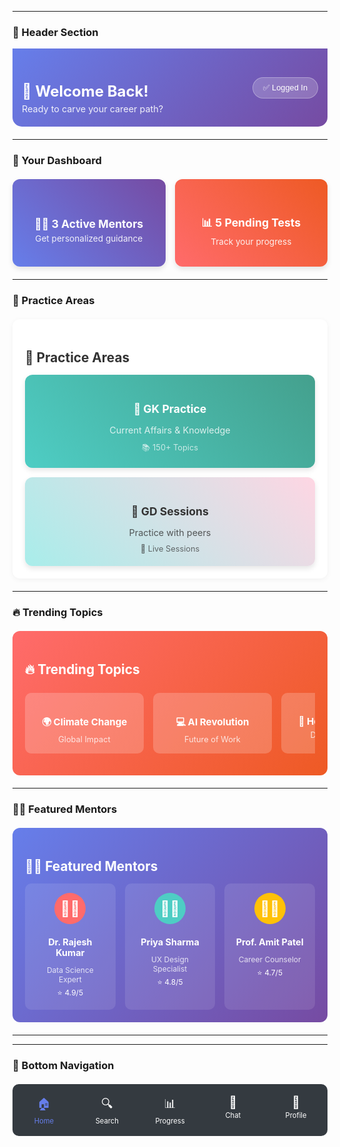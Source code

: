 
---

### 🎯 Header Section
<div style="background: linear-gradient(135deg, #667eea 0%, #764ba2 100%); padding: 20px 15px; border-radius: 0 0 15px 15px; color: white; margin-bottom: 20px;">

<div style="display: flex; justify-content: space-between; align-items: center;">
<div>
<h2 style="font-size: 1.5rem; margin-bottom: 5px;">👋 Welcome Back!</h2>
<p style="font-size: 0.9rem; opacity: 0.9; margin: 0;">Ready to carve your career path?</p>
</div>
<button style="background: rgba(255,255,255,0.2); border: 1px solid rgba(255,255,255,0.3); color: white; padding: 8px 16px; border-radius: 20px; font-size: 0.8rem; cursor: pointer;">✅ Logged In</button>
</div>

</div>

---

### 👥 Your Dashboard
<div style="display: grid; grid-template-columns: 1fr 1fr; gap: 15px; margin: 20px 0;">
<div style="background: linear-gradient(45deg, #667eea, #764ba2); padding: 20px; border-radius: 12px; color: white; text-align: center; box-shadow: 0 4px 8px rgba(0,0,0,0.1); min-height: 100px; display: flex; flex-direction: column; justify-content: center;">
<h3 style="font-size: 1.1rem; margin-bottom: 5px;">🧑‍🏫 3 Active Mentors</h3>
<p style="font-size: 0.85rem; opacity: 0.9; margin: 0;">Get personalized guidance</p>
</div>
<div style="background: linear-gradient(45deg, #ff6b6b, #ee5a24); padding: 20px; border-radius: 12px; color: white; text-align: center; box-shadow: 0 4px 8px rgba(0,0,0,0.1); min-height: 100px; display: flex; flex-direction: column; justify-content: center;">
<h3 style="font-size: 1.1rem; margin-bottom: 5px;">📊 5 Pending Tests</h3>
<p style="font-size: 0.85rem; opacity: 0.9; margin: 0;">Track your progress</p>
</div>
</div>

---

### 🎯 Practice Areas
<div style="background: white; padding: 20px; border-radius: 12px; margin: 20px 0; box-shadow: 0 2px 8px rgba(0,0,0,0.05);">

<h2 style="font-size: 1.3rem; margin-bottom: 10px; color: #333;">🎯 Practice Areas</h2>
<div style="display: grid; grid-template-columns: 1fr; gap: 15px; margin-top: 15px;">

<div style="background: linear-gradient(45deg, #4ecdc4, #44a08d); padding: 20px; border-radius: 12px; color: white; text-align: center; box-shadow: 0 4px 8px rgba(0,0,0,0.1); cursor: pointer; transition: transform 0.2s;" onclick="alert('Coming Soon!')">
<h3 style="font-size: 1.1rem; margin-bottom: 8px;">🧠 GK Practice</h3>
<p style="font-size: 0.9rem; opacity: 0.8; margin-bottom: 10px;">Current Affairs & Knowledge</p>
<div style="font-size: 0.8rem; opacity: 0.7;">📚 150+ Topics</div>
</div>

<div style="background: linear-gradient(45deg, #a8edea, #fed6e3); padding: 20px; border-radius: 12px; color: #333; text-align: center; box-shadow: 0 4px 8px rgba(0,0,0,0.1); cursor: pointer; transition: transform 0.2s;" onclick="alert('Coming Soon!')">
<h3 style="font-size: 1.1rem; margin-bottom: 8px;">👥 GD Sessions</h3>
<p style="font-size: 0.9rem; opacity: 0.8; margin-bottom: 10px;">Practice with peers</p>
<div style="font-size: 0.8rem; opacity: 0.7;">🎤 Live Sessions</div>
</div>

</div>

</div>

---

### 🔥 Trending Topics
<div style="background: linear-gradient(135deg, #ff6b6b, #ee5a24); padding: 20px; border-radius: 12px; margin: 20px 0; color: white;">

<h2 style="font-size: 1.3rem; margin-bottom: 10px; color: white;">🔥 Trending Topics</h2>
<div style="display: flex; overflow-x: auto; gap: 15px; padding: 15px 0; scroll-behavior: smooth;">

<div style="background: rgba(255,255,255,0.2); padding: 15px; border-radius: 10px; min-width: 160px; text-align: center; flex-shrink: 0; cursor: pointer;" onclick="alert('Coming Soon!')">
<h4 style="font-size: 0.95rem; margin-bottom: 5px;">🌍 Climate Change</h4>
<p style="font-size: 0.8rem; opacity: 0.8; margin: 0;">Global Impact</p>
</div>

<div style="background: rgba(255,255,255,0.2); padding: 15px; border-radius: 10px; min-width: 160px; text-align: center; flex-shrink: 0; cursor: pointer;" onclick="alert('Coming Soon!')">
<h4 style="font-size: 0.95rem; margin-bottom: 5px;">💻 AI Revolution</h4>
<p style="font-size: 0.8rem; opacity: 0.8; margin: 0;">Future of Work</p>
</div>

<div style="background: rgba(255,255,255,0.2); padding: 15px; border-radius: 10px; min-width: 160px; text-align: center; flex-shrink: 0; cursor: pointer;" onclick="alert('Coming Soon!')">
<h4 style="font-size: 0.95rem; margin-bottom: 5px;">🏥 Healthcare Tech</h4>
<p style="font-size: 0.8rem; opacity: 0.8; margin: 0;">Digital Medicine</p>
</div>

<div style="background: rgba(255,255,255,0.2); padding: 15px; border-radius: 10px; min-width: 160px; text-align: center; flex-shrink: 0; cursor: pointer;" onclick="alert('Coming Soon!')">
<h4 style="font-size: 0.95rem; margin-bottom: 5px;">🚀 Space Exploration</h4>
<p style="font-size: 0.8rem; opacity: 0.8; margin: 0;">Mars Mission</p>
</div>

</div>

</div>

---

### 🧑‍🏫 Featured Mentors
<div style="background: linear-gradient(135deg, #667eea, #764ba2); padding: 20px; border-radius: 12px; margin: 20px 0; color: white;">

<h2 style="font-size: 1.3rem; margin-bottom: 10px; color: white;">🧑‍🏫 Featured Mentors</h2>
<div style="display: grid; grid-template-columns: repeat(auto-fit, minmax(120px, 1fr)); gap: 15px; margin-top: 15px;">

<div style="background: rgba(255,255,255,0.1); padding: 15px; border-radius: 10px; text-align: center; cursor: pointer;" onclick="alert('Coming Soon!')">
<div style="width: 50px; height: 50px; background: #ff6b6b; border-radius: 50%; margin: 0 auto 10px; display: flex; align-items: center; justify-content: center; font-size: 1.5rem;">👨‍💼</div>
<h4 style="font-size: 0.9rem; margin-bottom: 3px;">Dr. Rajesh Kumar</h4>
<p style="font-size: 0.75rem; opacity: 0.8; margin-bottom: 5px;">Data Science Expert</p>
<div style="font-size: 0.75rem;">⭐ 4.9/5</div>
</div>

<div style="background: rgba(255,255,255,0.1); padding: 15px; border-radius: 10px; text-align: center; cursor: pointer;" onclick="alert('Coming Soon!')">
<div style="width: 50px; height: 50px; background: #4ecdc4; border-radius: 50%; margin: 0 auto 10px; display: flex; align-items: center; justify-content: center; font-size: 1.5rem;">👩‍💻</div>
<h4 style="font-size: 0.9rem; margin-bottom: 3px;">Priya Sharma</h4>
<p style="font-size: 0.75rem; opacity: 0.8; margin-bottom: 5px;">UX Design Specialist</p>
<div style="font-size: 0.75rem;">⭐ 4.8/5</div>
</div>

<div style="background: rgba(255,255,255,0.1); padding: 15px; border-radius: 10px; text-align: center; cursor: pointer;" onclick="alert('Coming Soon!')">
<div style="width: 50px; height: 50px; background: #ffc107; border-radius: 50%; margin: 0 auto 10px; display: flex; align-items: center; justify-content: center; font-size: 1.5rem;">👨‍🎓</div>
<h4 style="font-size: 0.9rem; margin-bottom: 3px;">Prof. Amit Patel</h4>
<p style="font-size: 0.75rem; opacity: 0.8; margin-bottom: 5px;">Career Counselor</p>
<div style="font-size: 0.75rem;">⭐ 4.7/5</div>
</div>

</div>

</div>

---



---

### 🎨 Bottom Navigation
<div style="background: #343a40; padding: 12px 0; border-radius: 10px; margin: 20px 0; color: white;">

<div style="display: grid; grid-template-columns: repeat(5, 1fr); text-align: center;">

<div style="padding: 5px; cursor: pointer; color: #667eea;">
<div style="font-size: 1.2rem; margin-bottom: 2px;">🏠</div>
<div style="font-size: 0.7rem;">Home</div>
</div>

<div style="padding: 5px; cursor: pointer;">
<div style="font-size: 1.2rem; margin-bottom: 2px;">🔍</div>
<div style="font-size: 0.7rem;">Search</div>
</div>

<div style="padding: 5px; cursor: pointer;">
<div style="font-size: 1.2rem; margin-bottom: 2px;">📊</div>
<div style="font-size: 0.7rem;">Progress</div>
</div>

<div style="padding: 5px; cursor: pointer;">
<div style="font-size: 1.2rem; margin-bottom: 2px;">💬</div>
<div style="font-size: 0.7rem;">Chat</div>
</div>

<div style="padding: 5px; cursor: pointer;">
<div style="font-size: 1.2rem; margin-bottom: 2px;">👤</div>
<div style="font-size: 0.7rem;">Profile</div>
</div>

</div>

</div>

 
